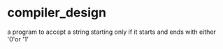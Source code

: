 # compiler_design
a program to accept a string starting only if it starts and ends with either '0'or '1'
